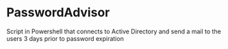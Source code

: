 # PasswordAdvisor
Script in Powershell that connects to Active Directory and send a mail to the users 3 days prior to password expiration

